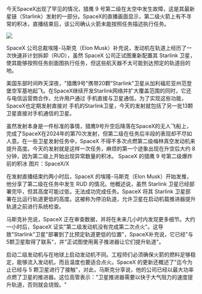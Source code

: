 今天SpaceX出现了罕见的情况，猎鹰 9 号第二级在太空中发生故障，这是其最新星链（Starlink）发射的一部分。SpaceX的直播画面显示，第二级火箭上有不寻常的积冰，直播结束后，该公司确认火箭未能按照任务描述执行任务。

![](https://pic.imgdb.cn/item/66913c33d9c307b7e9e80ec7.jpg)

SpaceX 公司总裁埃隆-马斯克（Elon Musk）补充说，发动机在轨道上经历了一次快速非计划拆卸（RUD），虽然 SpaceX 公司正试图重新配置其 Starlink 卫星，使其能够按照任务剖面图执行任务，但这些航天器不太可能到达预定的轨道目的地。

美国东部时间昨天深夜，"猎鹰9号"携带20颗"Starlink"卫星从加利福尼亚州范登堡空军基地起飞。在SpaceX继续开发Starlink网络并扩大覆盖范围的同时，它还与电信运营商合作，允许用户通过 手机直接与卫星通信。为了实现这些功能，SpaceX也定期发射直接对 手机的Starlink卫星，今天的发射就包括了另一批13颗卫星直接对手机通信的卫星。


虽然发射本身是一件标准的事情，猎鹰9号升空后降落在SpaceX的无人飞船上，完成了SpaceX在2024年的第70次发射，但第二级在任务后半段的表现却不尽如人意。在一些卫星发射任务中，SpaceX 不得不多次点燃第二级梅林真空发动机来提升高度。今天的发射就是这样一次任务，麻烦的第一个迹象出现在升空后大约 8 分钟，因为第二级上开始出现异常数量的积冰。 SpaceX 的猎鹰 9 号第二级爆炸前的积冰 图片：SpaceX/X

在发射直播结束约两小时后，SpaceX 的埃隆-马斯克（Elon Musk）开始发推，他分享了第二级在任务中发生 RUD 的情况。他概述说，虽然 Starlink 卫星已经部署完毕，但其高度可能过低，无法成功完成任务。SpaceX 将其 Starlink 卫星部署在比运行轨道更低的高度。这被称为停泊轨道，允许卫星在启动机载推进器提升轨道之前进行系统检查。


马斯克补充说，SpaceX 正在审查数据，并将在未来几小时内发现更多细节。大约一小时后，SpaceX 证实"第二级发动机没有完成第二次点火"。这导致"Starlink"卫星"部署到了比预定轨道更低的位置"，SpaceX补充说，它已经"与5颗卫星取得了联系"，并"正试图使用离子推进器让它们提升轨道"。

启动二级发动机与在地球上启动发动机不同。工程师们必须确保火箭的燃料足够稳定，能够流入发动机，而且温度也要适合点火。SpaceX 的更新还概述了"迄今为止已经与 5 颗卫星进行了接触"，对此，马斯克分享说，他的公司已经以最大功率点燃了卫星的推进器。这位高管表示："卫星推进器需要以快于大气阻力的速度提升轨道，否则就会烧毁。"




